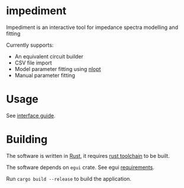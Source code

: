 # impediment

Impediment is an interactive tool for impedance spectra modelling and fitting

Currently supports:

* An equivalent circuit builder
* CSV file import
* Model parameter fitting using [nlopt](https://crates.io/crates/nlopt)
* Manual parameter fitting

# Usage

See [interface guide](doc/manual/Usage.md).

# Building

The software is written in [Rust](http://github.com/rust-lang/rust/), it requires [rust toolchain](https://rustup.rs/) to be built.

The software depends on `egui` crate. See egui [requirements](https://github.com/emilk/egui_template/#testing-locally).

Run `cargo build --release` to build the application.
